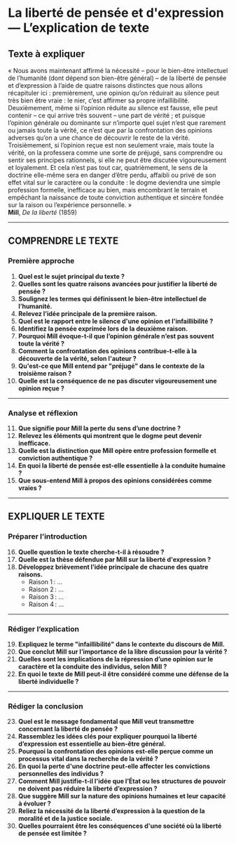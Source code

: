 # La liberté de pensée et d'expression — L’explication de texte

## Texte à expliquer
« Nous avons maintenant affirmé la nécessité – pour le bien-être intellectuel de l’humanité (dont dépend son bien-être général) – de la liberté de pensée et d’expression à l’aide de quatre raisons distinctes que nous allons récapituler ici : premièrement, une opinion qu’on réduirait au silence peut très bien être vraie : le nier, c’est affirmer sa propre infaillibilité. Deuxièmement, même si l’opinion réduite au silence est fausse, elle peut contenir – ce qui arrive très souvent – une part de vérité ; et puisque l’opinion générale ou dominante sur n’importe quel sujet n’est que rarement ou jamais toute la vérité, ce n’est que par la confrontation des opinions adverses qu’on a une chance de découvrir le reste de la vérité. Troisièmement, si l’opinion reçue est non seulement vraie, mais toute la vérité, on la professera comme une sorte de préjugé, sans comprendre ou sentir ses principes rationnels, si elle ne peut être discutée vigoureusement et loyalement. Et cela n’est pas tout car, quatrièmement, le sens de la doctrine elle-même sera en danger d’être perdu, affaibli ou privé de son effet vital sur le caractère ou la conduite : le dogme deviendra une simple profession formelle, inefficace au bien, mais encombrant le terrain et empêchant la naissance de toute conviction authentique et sincère fondée sur la raison ou l’expérience personnelle. »<br/><b>Mill</b>, <i>De la liberté</i> (1859)

---

## COMPRENDRE LE TEXTE

### Première approche

1. **Quel est le sujet principal du texte ?**  
2. **Quelles sont les quatre raisons avancées pour justifier la liberté de pensée ?**  
3. **Soulignez les termes qui définissent le bien-être intellectuel de l’humanité.**  
4. **Relevez l’idée principale de la première raison.**  
5. **Quel est le rapport entre le silence d'une opinion et l'infaillibilité ?**  
6. **Identifiez la pensée exprimée lors de la deuxième raison.**  
7. **Pourquoi Mill évoque-t-il que l’opinion générale n’est pas souvent toute la vérité ?**  
8. **Comment la confrontation des opinions contribue-t-elle à la découverte de la vérité, selon l'auteur ?**  
9. **Qu'est-ce que Mill entend par "préjugé" dans le contexte de la troisième raison ?**  
10. **Quelle est la conséquence de ne pas discuter vigoureusement une opinion reçue ?**  

---

### Analyse et réflexion

11. **Que signifie pour Mill la perte du sens d’une doctrine ?**  
12. **Relevez les éléments qui montrent que le dogme peut devenir inefficace.**  
13. **Quelle est la distinction que Mill opère entre profession formelle et conviction authentique ?**  
14. **En quoi la liberté de pensée est-elle essentielle à la conduite humaine ?**  
15. **Que sous-entend Mill à propos des opinions considérées comme vraies ?**  

---

## EXPLIQUER LE TEXTE

### Préparer l’introduction

16. **Quelle question le texte cherche-t-il à résoudre ?**  
17. **Quelle est la thèse défendue par Mill sur la liberté d'expression ?**  
18. **Développez brièvement l’idée principale de chacune des quatre raisons.**  
    - Raison 1 : …  
    - Raison 2 : …  
    - Raison 3 : …  
    - Raison 4 : …  

---

### Rédiger l’explication

19. **Expliquez le terme "infaillibilité" dans le contexte du discours de Mill.**  
20. **Que conclut Mill sur l’importance de la libre discussion pour la vérité ?**  
21. **Quelles sont les implications de la répression d’une opinion sur le caractère et la conduite des individus, selon Mill ?**  
22. **En quoi le texte de Mill peut-il être considéré comme une défense de la liberté individuelle ?**  

---

### Rédiger la conclusion

23. **Quel est le message fondamental que Mill veut transmettre concernant la liberté de pensée ?**  
24. **Rassemblez les idées clés pour expliquer pourquoi la liberté d’expression est essentielle au bien-être général.**  
25. **Pourquoi la confrontation des opinions est-elle perçue comme un processus vital dans la recherche de la vérité ?**  
26. **En quoi la perte d'une doctrine peut-elle affecter les convictions personnelles des individus ?**  
27. **Comment Mill justifie-t-il l'idée que l’État ou les structures de pouvoir ne doivent pas réduire la liberté d’expression ?**  
28. **Que suggère Mill sur la nature des opinions humaines et leur capacité à évoluer ?**  
29. **Reliez la nécessité de la liberté d’expression à la question de la moralité et de la justice sociale.**  
30. **Quelles pourraient être les conséquences d'une société où la liberté de pensée est limitée ?**  